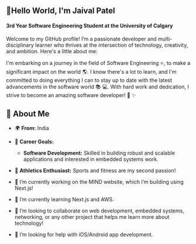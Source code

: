 ## 👋Hello World, I'm Jaival Patel
#### 3rd Year Software Engineering Student at the University of Calgary

Welcome to my GitHub profile! I’m a passionate developer and multi-disciplinary learner who thrives at the intersection of technology, creativity, and ambition. Here's a little about me:

I'm embarking on a journey in the field of Software Engineering ⭐, to make a significant impact on the world 🌎. I know there's a lot to learn, and I'm committed to doing everything I can to stay up to date with the latest advancements in the software world 📚 💻. With hard work and dedication, I strive to become an amazing software developer! 🚀 ✨

## 👀 **About Me**  
- 🌍 **From:** India
- 💼 **Career Goals:**  
  - **Software Development:** Skilled in building robust and scalable applications and interested in embedded systems work.
- 🏃 **Athletics Enthusiast:** Sports and fitness are my second passion!

- 🔭 I’m currently working on the MIND website, which I’m building using Next.js!
- 🌱 I’m currently learning Next.js and AWS.
- 👯 I’m looking to collaborate on web development, embedded systems, networking, or any other project that helps me learn more about technology!
- 🤔 I’m looking for help with iOS/Android app development.

<!--
**jaivalp22/jaivalp22** is a ✨ _special_ ✨ repository because its `README.md` (this file) appears on your GitHub profile.

Here are some ideas to get you started:

- 🔭 I’m currently working on ...
- 🌱 I’m currently learning ...
- 👯 I’m looking to collaborate on ...
- 🤔 I’m looking for help with ...
- 💬 Ask me about ...
- 📫 How to reach me: ...
- 😄 Pronouns: ...
- ⚡ Fun fact: ...
-->

